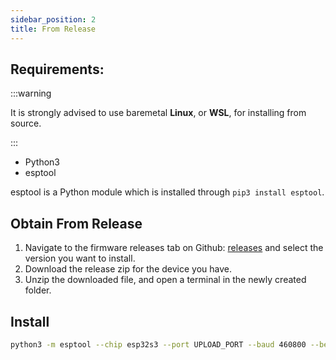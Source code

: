 ```yaml
---
sidebar_position: 2
title: From Release
---
```


## Requirements:

:::warning

It is strongly advised to use baremetal **Linux**, or **WSL**, for installing from source.

:::

- Python3
- esptool

esptool is a Python module which is installed through `pip3 install esptool`.

## Obtain From Release

1. Navigate to the firmware releases tab on Github: [releases](https://github.com/CapibaraZero/fw/releases/) and select the version you want to install.
2. Download the release zip for the device you have.
3. Unzip the downloaded file, and open a terminal in the newly created folder.

## Install

```bash
python3 -m esptool --chip esp32s3 --port UPLOAD_PORT --baud 460800 --before default_reset --after hard_reset write_flash -z --flash_mode dio --flash_freq 80m --flash_size detect 0x0000 bootloader.bin 0x8000 partitions.bin 0xe000 boot_app0.bin 0x10000 firmware.bin
```
